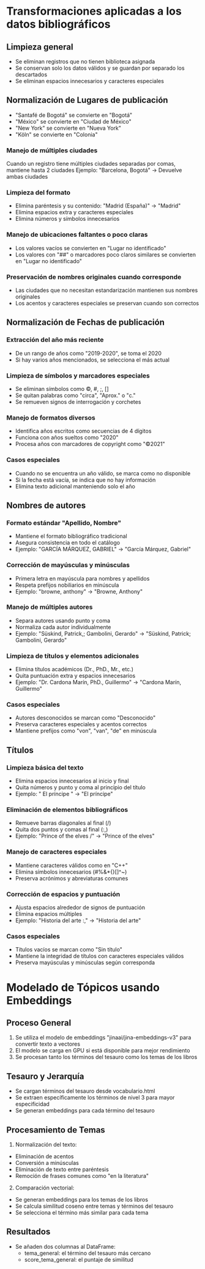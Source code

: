# Transformaciones aplicadas a los datos bibliográficos
## Limpieza general
- Se eliminan registros que no tienen biblioteca asignada
- Se conservan solo los datos válidos y se guardan por separado los descartados
- Se eliminan espacios innecesarios y caracteres especiales

## Normalización de Lugares de publicación
- "Santafé de Bogotá" se convierte en "Bogotá"
- "México" se convierte en "Ciudad de México"
- "New York" se convierte en "Nueva York"
- "Köln" se convierte en "Colonia"


### Manejo de múltiples ciudades

Cuando un registro tiene múltiples ciudades separadas por comas, mantiene hasta 2 ciudades
Ejemplo: "Barcelona, Bogotá" → Devuelve ambas ciudades


### Limpieza del formato

- Elimina paréntesis y su contenido: "Madrid (España)" → "Madrid"
- Elimina espacios extra y caracteres especiales
- Elimina números y símbolos innecesarios

### Manejo de ubicaciones faltantes o poco claras

- Los valores vacíos se convierten en "Lugar no identificado"
- Los valores con "##" o marcadores poco claros similares se convierten en "Lugar no identificado"

### Preservación de nombres originales cuando corresponde

- Las ciudades que no necesitan estandarización mantienen sus nombres originales
- Los acentos y caracteres especiales se preservan cuando son correctos

## Normalización de Fechas de publicación
###  Extracción del año más reciente
- De un rango de años como "2019-2020", se toma el 2020
- Si hay varios años mencionados, se selecciona el más actual
### Limpieza de símbolos y marcadores especiales
- Se eliminan símbolos como ©, #, ;, []
- Se quitan palabras como "circa", "Aprox." o "c."
- Se remueven signos de interrogación y corchetes 
### Manejo de formatos diversos
- Identifica años escritos como secuencias de 4 dígitos
- Funciona con años sueltos como "2020"
- Procesa años con marcadores de copyright como "©2021"
### Casos especiales
- Cuando no se encuentra un año válido, se marca como no disponible
- Si la fecha está vacía, se indica que no hay información
- Elimina texto adicional manteniendo solo el año

## Nombres de autores
### Formato estándar "Apellido, Nombre"
- Mantiene el formato bibliográfico tradicional
- Asegura consistencia en todo el catálogo
- Ejemplo: "GARCÍA MÁRQUEZ, GABRIEL" → "García Márquez, Gabriel"
### Corrección de mayúsculas y minúsculas
- Primera letra en mayúscula para nombres y apellidos
- Respeta prefijos nobiliarios en minúscula
- Ejemplo: "browne, anthony" → "Browne, Anthony"
### Manejo de múltiples autores
- Separa autores usando punto y coma
- Normaliza cada autor individualmente
- Ejemplo: "Süskind, Patrick,; Gambolini, Gerardo" → "Süskind, Patrick; Gambolini, Gerardo"
### Limpieza de títulos y elementos adicionales
- Elimina títulos académicos (Dr., PhD., Mr., etc.)
- Quita puntuación extra y espacios innecesarios
- Ejemplo: "Dr. Cardona Marín, PhD., Guillermo" → "Cardona Marín, Guillermo"
### Casos especiales
- Autores desconocidos se marcan como "Desconocido"
- Preserva caracteres especiales y acentos correctos
- Mantiene prefijos como "von", "van", "de" en minúscula

## Títulos
### Limpieza básica del texto
- Elimina espacios innecesarios al inicio y final
- Quita números y punto y coma al principio del título
- Ejemplo: " El príncipe " → "El príncipe"
### Eliminación de elementos bibliográficos
- Remueve barras diagonales al final (/)
- Quita dos puntos y comas al final (:,)
- Ejemplo: "Prince of the elves /" → "Prince of the elves"
### Manejo de caracteres especiales
- Mantiene caracteres válidos como en "C++"
- Elimina símbolos innecesarios (#%&*{}[]^~)
- Preserva acrónimos y abreviaturas comunes
### Corrección de espacios y puntuación
- Ajusta espacios alrededor de signos de puntuación
- Elimina espacios múltiples
- Ejemplo: "Historia del arte :," → "Historia del arte"
### Casos especiales
- Títulos vacíos se marcan como "Sin título"
- Mantiene la integridad de títulos con caracteres especiales válidos
- Preserva mayúsculas y minúsculas según corresponda

# Modelado de Tópicos usando Embeddings

## Proceso General
1. Se utiliza el modelo de embeddings "jinaai/jina-embeddings-v3" para convertir texto a vectores
2. El modelo se carga en GPU si está disponible para mejor rendimiento
3. Se procesan tanto los términos del tesauro como los temas de los libros

## Tesauro y Jerarquía
- Se cargan términos del tesauro desde vocabulario.html
- Se extraen específicamente los términos de nivel 3 para mayor especificidad
- Se generan embeddings para cada término del tesauro

## Procesamiento de Temas
1. Normalización del texto:

- Eliminación de acentos
- Conversión a minúsculas
- Eliminación de texto entre paréntesis
- Remoción de frases comunes como "en la literatura"
2. Comparación vectorial:

- Se generan embeddings para los temas de los libros
- Se calcula similitud coseno entre temas y términos del tesauro
- Se selecciona el término más similar para cada tema


## Resultados
- Se añaden dos columnas al DataFrame:
    - tema_general: el término del tesauro más cercano
    - score_tema_general: el puntaje de similitud